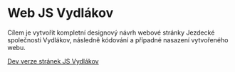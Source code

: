 # Web JS Vydlákov

Cílem je vytvořit kompletní designový návrh webové stránky Jezdecké společnosti Vydlákov, následně kódování a případné nasazení vytvořeného webu.

[Dev verze stránek JS Vydlákov](https://pslib-cz.github.com/RP2022-23_Kupcova-Kristyna_Web-JS-Vydlakov/)
